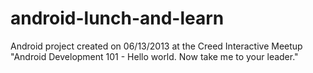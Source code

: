 android-lunch-and-learn
=======================

Android project created on 06/13/2013 at the Creed Interactive Meetup "Android Development 101 - Hello world. Now take me to your leader."
